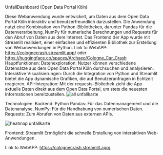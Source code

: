 
UnfallDashboard (Open Data Portal Köln)

Diese Webanwendung wurde entwickelt, um Daten aus dem Open Data Portal Köln interaktiv und benutzerfreundlich darzustellen. 
Die Anwendung nutzt eine Kombination von Python-Bibliotheken, darunter Pandas für die Datenverarbeitung, NumPy für numerische Berechnungen und Requests für den Abruf von Daten aus dem Internet. 
Das Frontend der App wurde mit Streamlit realisiert, einer einfachen und effizienten Bibliothek zur Erstellung von Webanwendungen in Python.
Link to WebAPP: https://colognecrash.streamlit.app/ oder https://huggingface.co/spaces/Archaeo/Cologne_Car_Crash
Hauptfunktionen:
Datenexploration: Nutzer können verschiedene Datensätze aus dem Open Data Portal Köln durchsuchen und analysieren.
Interaktive Visualisierungen: Durch die Integration von Python und Streamlit bietet die App dynamische Grafiken, die auf Benutzeranfragen in Echtzeit reagieren.
API-Integration: Mit der requests-Bibliothek zieht die App aktuelle Daten direkt aus dem Open Data Portal, um stets die neuesten Informationen bereitzustellen.
![all unfallkarte](https://github.com/user-attachments/assets/12bfa77f-74b0-4751-b105-f1525239ee94)


Technologien:
Backend: Python
Pandas: Für das Datenmanagement und die Datenanalyse.
NumPy: Für die Handhabung von numerischen Daten.
Requests: Zum Abrufen von Daten aus externen APIs.

![heatmap unfallkarte](https://github.com/user-attachments/assets/c83eafee-9732-4943-9f1e-3b08f1d351d0)

Frontend: Streamlit
Ermöglicht die schnelle Erstellung von interaktiven Web-Anwendungen.

Link to WebAPP: https://colognecrash.streamlit.app/
